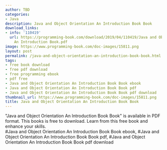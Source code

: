 ```yaml
---
author: TBD
categories:
- Java
description: Java and Object Orientation An Introduction Book Book
download_links:
- info: '110419'
  url: https://programming-book.com/download/2019/04/110419/Java and Object Orientation
    An Introduction Book.pdf
image: https://www.programming-book.com/doc-images/15811.png
layout: post
permalink: /java-and-object-orientation-an-introduction-book-book.html
tags:
- free book download
- free pdf download
- free programming ebook
- pdf free
- Java and Object Orientation An Introduction Book Book ebook
- Java and Object Orientation An Introduction Book Book pdf
- Java and Object Orientation An Introduction Book Book pdf download
thumbnail_url: https://www.programming-book.com/doc-images/15811.png
title: Java and Object Orientation An Introduction Book Book
---
```


 
<div class="item-desc text-justify">
  "Java and Object Orientation An Introduction Book Book" is available in PDF format. This books is free to download. Learn from this free book and enhance your skills.
  <br>
  #Java and Object Orientation An Introduction Book Book ebook, #Java and Object Orientation An Introduction Book Book pdf, #Java and Object Orientation An Introduction Book Book pdf download
</div>